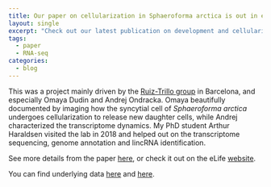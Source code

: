 ```yaml
---
title: Our paper on cellularization in Sphaeroforma arctica is out in eLife!
layout: single
excerpt: "Check out our latest publication on development and cellularization in the ichthyosporean _Sphaeroforma arctica_ which has been published in eLife."
tags:
  - paper
  - RNA-seq
categories:
  - blog
---
```


This was a project mainly driven by the [Ruiz-Trillo group](http://multicellgenome.com/) in Barcelona, and especially Omaya Dudin and Andrej Ondracka. Omaya beautifully documented by imaging how the syncytial cell of _Sphaeroforma arctica_ undergoes cellularization to release new daughter cells, while Andrej characterized the transcriptome dynamics. My PhD student Arthur Haraldsen visited the lab in 2018 and helped out on the transcriptome sequencing, genome annotation and lincRNA identification. 

See more details from the paper [here](/publications/01-2019-Sar_development/), or check it out on the eLife [website](https://elifesciences.org/articles/49801).

You can find underlying data [here](https://www.ebi.ac.uk/ena/data/view/PRJEB34306) and [here](https://figshare.com/articles/Sphaeroforma_arctica_transcriptome/8299529).
